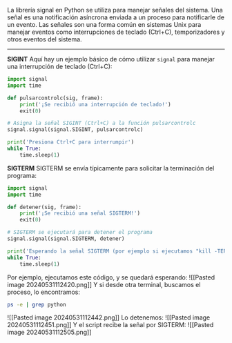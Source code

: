 La librería signal en Python se utiliza para manejar señales del sistema. Una señal es una notificación asíncrona enviada a un proceso para notificarle de un evento. Las señales son una forma común en sistemas Unix para manejar eventos como interrupciones de teclado (Ctrl+C), temporizadores y otros eventos del sistema.

---------

**SIGINT**
Aquí hay un ejemplo básico de cómo utilizar `signal` para manejar una interrupción de teclado (Ctrl+C):
```python
import signal
import time

def pulsarcontrolc(sig, frame):
    print('¡Se recibió una interrupción de teclado!')
    exit(0)

# Asigna la señal SIGINT (Ctrl+C) a la función pulsarcontrolc
signal.signal(signal.SIGINT, pulsarcontrolc)

print('Presiona Ctrl+C para interrumpir')
while True:
    time.sleep(1)
```
**SIGTERM**
SIGTERM se envía típicamente para solicitar la terminación del programa:
```python
import signal
import time

def detener(sig, frame):
    print('¡Se recibió una señal SIGTERM!')
    exit(0)

# SIGTERM se ejecutará para detener el programa
signal.signal(signal.SIGTERM, detener)

print('Esperando la señal SIGTERM (por ejemplo si ejecutamos "kill -TERM <pid>" desde otro terminal)')
while True:
    time.sleep(1)
```
Por ejemplo, ejecutamos este código, y se quedará esperando:
![[Pasted image 20240531112420.png]]
Y si desde otra terminal, buscamos el proceso, lo encontramos:
```bash
ps -e | grep python
```
![[Pasted image 20240531112442.png]]
Lo detenemos:
![[Pasted image 20240531112451.png]]
Y el script recibe la señal por SIGTERM:
![[Pasted image 20240531112505.png]]
